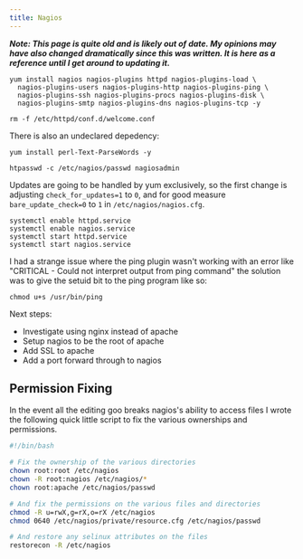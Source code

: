 ```yaml
---
title: Nagios
---
```


***Note: This page is quite old and is likely out of date. My opinions may have
also changed dramatically since this was written. It is here as a reference
until I get around to updating it.***

```
yum install nagios nagios-plugins httpd nagios-plugins-load \
  nagios-plugins-users nagios-plugins-http nagios-plugins-ping \
  nagios-plugins-ssh nagios-plugins-procs nagios-plugins-disk \
  nagios-plugins-smtp nagios-plugins-dns nagios-plugins-tcp -y
```

```
rm -f /etc/httpd/conf.d/welcome.conf
```

There is also an undeclared depedency:

```
yum install perl-Text-ParseWords -y
```

```
htpasswd -c /etc/nagios/passwd nagiosadmin
```

Updates are going to be handled by yum exclusively, so the first change is
adjusting `check_for_updates=1` to `0`, and for good measure
`bare_update_check=0` to `1` in `/etc/nagios/nagios.cfg`.

```
systemctl enable httpd.service
systemctl enable nagios.service
systemctl start httpd.service
systemctl start nagios.service
```

I had a strange issue where the ping plugin wasn't working with an error like
"CRITICAL - Could not interpret output from ping command" the solution was to
give the setuid bit to the ping program like so:

```
chmod u+s /usr/bin/ping
```

Next steps:

* Investigate using nginx instead of apache
* Setup nagios to be the root of apache
* Add SSL to apache
* Add a port forward through to nagios

## Permission Fixing

In the event all the editing goo breaks nagios's ability to access files I
wrote the following quick little script to fix the various ownerships and
permissions.

```sh
#!/bin/bash

# Fix the ownership of the various directories
chown root:root /etc/nagios
chown -R root:nagios /etc/nagios/*
chown root:apache /etc/nagios/passwd

# And fix the permissions on the various files and directories
chmod -R u=rwX,g=rX,o=rX /etc/nagios
chmod 0640 /etc/nagios/private/resource.cfg /etc/nagios/passwd

# And restore any selinux attributes on the files
restorecon -R /etc/nagios
```
